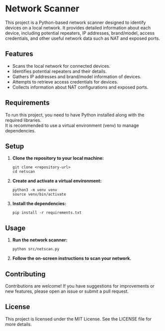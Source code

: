 # Network Scanner

This project is a Python-based network scanner designed to identify devices on a local network. It provides detailed information about each device, including potential repeaters, IP addresses, brand/model, access credentials, and other useful network data such as NAT and exposed ports.

## Features

- Scans the local network for connected devices.
- Identifies potential repeaters and their details.
- Gathers IP addresses and brand/model information of devices.
- Attempts to retrieve access credentials for devices.
- Collects information about NAT configurations and exposed ports.

## Requirements

To run this project, you need to have Python installed along with the required libraries.  
It is recommended to use a virtual environment (venv) to manage dependencies.

## Setup

1. **Clone the repository to your local machine:**
   ```
   git clone <repository-url>
   cd netscan
   ```

2. **Create and activate a virtual environment:**
   ```
   python3 -m venv venv
   source venv/bin/activate
   ```

3. **Install the dependencies:**
   ```
   pip install -r requirements.txt
   ```

## Usage

1. **Run the network scanner:**
   ```
   python src/netscan.py
   ```

2. **Follow the on-screen instructions to scan your network.**

## Contributing

Contributions are welcome! If you have suggestions for improvements or new features, please open an issue or submit a pull request.

## License

This project is licensed under the MIT License. See the LICENSE file for more details.